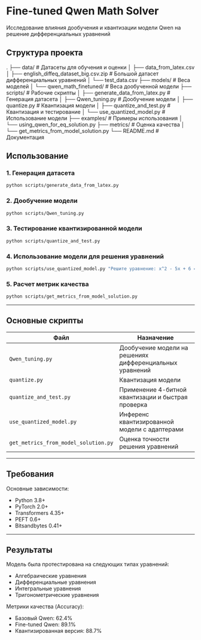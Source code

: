 # Fine-tuned Qwen Math Solver

Исследование влияния дообучения и квантизации модели Qwen на решение дифференциальных уравнений

## Структура проекта

.
├── data/ # Датасеты для обучения и оценки
│ ├── data_from_latex.csv
│ ├── english_diffeq_dataset_big.csv.zip # Большой датасет дифференциальных уравнений
│ └── test_data.csv
├── models/ # Веса моделей
│ └── qwen_math_finetuned/ # Веса дообученной модели
├── scripts/ # Рабочие скрипты
│ ├── generate_data_from_latex.py # Генерация датасета
│ ├── Qwen_tuning.py # Дообучение модели
│ ├── quantize.py # Квантизация модели
│ ├── quantize_and_test.py # Квантизация и тестирование
│ └── use_quantized_model.py # Использование модели
├── examples/ # Примеры использования
│ └── using_qwen_for_eq_solution.py
├── metrics/ # Оценка качества
│ └── get_metrics_from_model_solution.py
└── README.md # Документация
## Использование

### 1. Генерация датасета
```bash
python scripts/generate_data_from_latex.py
```

### 2. Дообучение модели
```bash
python scripts/Qwen_tuning.py
```

### 3. Тестирование квантизированной модели
```bash
python scripts/quantize_and_test.py
```

### 4. Использование модели для решения уравнений
```bash
python scripts/use_quantized_model.py "Решите уравнение: x^2 - 5x + 6 = 0"
```

### 5. Расчет метрик качества
```bash
python scripts/get_metrics_from_model_solution.py
```

---

## Основные скрипты

| Файл | Назначение |
|------|------------|
| `Qwen_tuning.py` | Дообучение модели на решениях дифференциальных уравнений  |
| `quantize.py` | Квантизация модели  |
| `quantize_and_test.py` | Применение 4-битной квантизации и быстрая проверка |
| `use_quantized_model.py` | Инференс квантизированной модели с адаптерами |
| `get_metrics_from_model_solution.py` | Оценка точности решения уравнений |

---

## Требования

Основные зависимости:
- Python 3.8+ 
- PyTorch 2.0+
- Transformers 4.35+
- PEFT 0.6+
- Bitsandbytes 0.41+

---

## Результаты

Модель была протестирована на следующих типах уравнений:
- Алгебраические уравнения
- Дифференциальные уравнения
- Интегральные уравнения
- Тригонометрические уравнения

Метрики качества (Accuracy):
- Базовый Qwen: 62.4% 
- Fine-tuned Qwen: 89.1% 
- Квантизированная версия: 88.7% 
```

